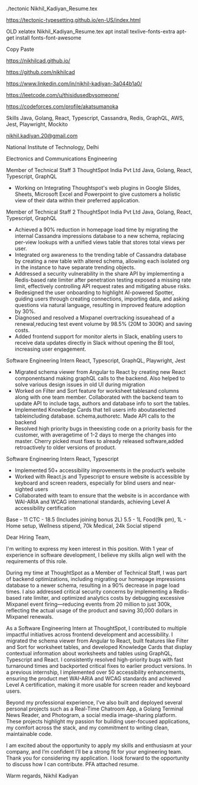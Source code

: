 ./tectonic Nikhil_Kadiyan_Resume.tex

https://tectonic-typesetting.github.io/en-US/index.html





OLD
xelatex Nikhil_Kadiyan_Resume.tex
apt install texlive-fonts-extra
apt-get install fonts-font-awesome


Copy Paste

https://nikhilcad.github.io/

https://github.com/nikhilcad

https://www.linkedin.com/in/nikhil-kadiyan-3a044b1a0/

https://leetcode.com/u/thisidusedbysomeone/

https://codeforces.com/profile/akatsumanoka

Skills
Java, Golang, React, Typescript, Cassandra, Redis, GraphQL, AWS, Jest, Playwright, Mockito

nikhil.kadiyan.20@gmail.com

National Institute of Technology, Delhi

Electronics and Communications Engineering

Member of Technical Staff 3
ThoughtSpot India Pvt Ltd
Java, Golang, React, Typescript, GraphQL
- Working on Integrating Thoughtspot's web plugins in Google Slides, Sheets, Microsoft Excel and Powerpoint to give customers a holistic view of their data within their preferred application.

Member of Technical Staff 2
ThoughtSpot India Pvt Ltd
Java, Golang, React, Typescript, GraphQL
- Achieved a 90% reduction in homepage load time by migrating the internal Cassandra impressions database to a new schema, replacing per-view lookups with a unified views table that stores total views per user.
- Integrated org awareness to the trending table of Cassandra database by creating a new table with altered schema, allowing each isolated org in the instance to have separate trending objects.
- Addressed a security vulnerability in the share API by implementing a Redis-based rate limiter after penetration testing exposed a missing rate limit, effectively controlling API request rates and mitigating abuse risks.
- Redesigned the user onboarding to highlight AI-powered Spotter, guiding users through creating connections, importing data, and asking questions via natural language, resulting in improved feature adoption by 30%.
- Diagnosed and resolved a Mixpanel overtracking issueahead of a renewal,reducing test event volume by 98.5% (20M to 300K) and saving costs.
- Added frontend support for monitor alerts in Slack, enabling users to receive data updates directly in Slack without opening the BI tool, increasing user engagement.


Software Engineering Intern
React, Typescript, GraphQL, Playwright, Jest
- Migrated schema viewer from Angular to React by creating new React componentsand making graphQL calls to the backend. Also helped to solve various design issues in old UI during migration
- Worked on Filter and Sort feature for worksheet tablesand columns along with one team member. Collaborated with the backend team to update API to include tags, authors and database info to sort the tables.
- Implemented Knowledge Cards that tell users info aboutaselected tableincluding database. schema,authoretc. Made API calls to the backend
- Resolved high priority bugs in theexisting code on a priority basis for the customer, with averagetime of 1-2 days to merge the changes into master. Cherry picked must fixes to already released software,added retroactively to older versions of product.

Software Engineering Intern
React, Typescript
- Implemented 50+ accessibility improvements in the product’s website
- Worked with React.js and Typescript to ensure website is accessible by keyboard and screen readers, especially for blind users and near-sighted users
- Collaborated with team to ensure that the website is in accordance with WAI-ARIA and WCAG international standards, achieving Level A accessibility certification

Base - 11
CTC - 18.5 (Includes joining bonus 2L)
5.5 - 1L Food(9k pm), 1L - Home setup, Wellness stipend, 70k Medical, 24k Social stipend







Dear Hiring Team,

I'm writing to express my keen interest in this position. With 1 year of experience in software development, I believe my skills align well with the requirements of this role.

During my time at ThoughtSpot as a Member of Technical Staff, I was part of backend optimizations, including migrating our homepage impressions database to a newer schema, resulting in a 90% decrease in page load times. I also addressed critical security concerns by implementing a Redis-based rate limiter, and optimized analytics costs by debugging excessive Mixpanel event firing—reducing events from 20 million to just 300k, reflecting the actual usage of the product and saving 30,000 dollars in Mixpanel renewals.

As a Software Engineering Intern at ThoughtSpot, I contributed to multiple impactful initiatives across frontend development and accessibility. I migrated the schema viewer from Angular to React, built features like Filter and Sort for worksheet tables, and developed Knowledge Cards that display contextual information about worksheets and tables using GraphQL, Typescript and React. I consistently resolved high-priority bugs with fast turnaround times and backported critical fixes to earlier product versions. In a previous internship, I implemented over 50 accessibility enhancements, ensuring the product met WAI-ARIA and WCAG standards and achieved Level A certification, making it more usable for screen reader and keyboard users.

Beyond my professional experience, I’ve also built and deployed several personal projects such as a Real-Time Chatroom App, a Golang Terminal News Reader, and Photogram, a social media image-sharing platform. These projects highlight my passion for building user-focused applications, my comfort across the stack, and my commitment to writing clean, maintainable code.

I am excited about the opportunity to apply my skills and enthusiasm at your company, and I’m confident I’ll be a strong fit for your engineering team. Thank you for considering my application. I look forward to the opportunity to discuss how I can contribute. PFA attached resume.

Warm regards,
Nikhil Kadiyan
